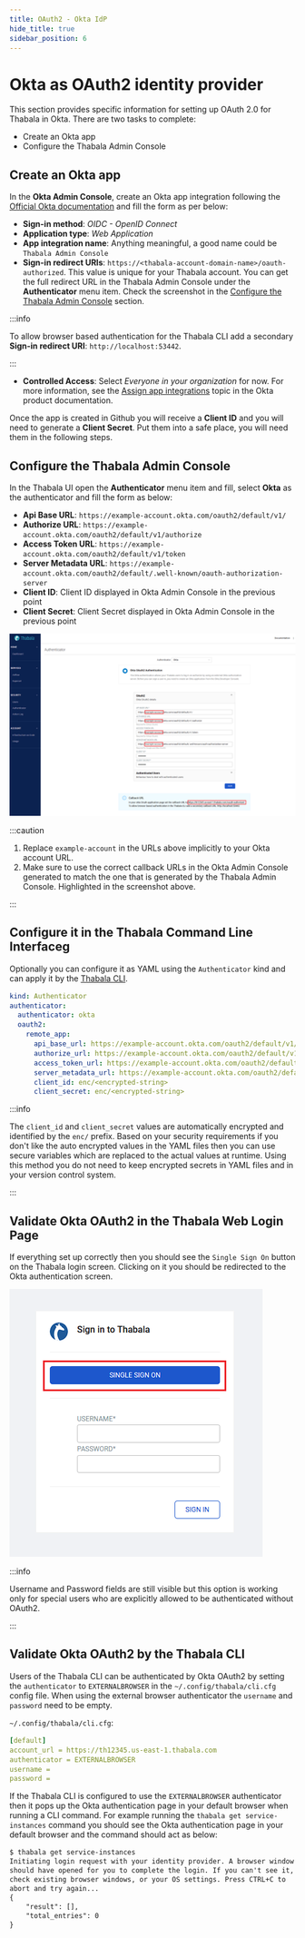 ```yaml
---
title: OAuth2 - Okta IdP
hide_title: true
sidebar_position: 6
---
```

# Okta as OAuth2 identity provider

This section provides specific information for setting up OAuth 2.0 for Thabala in Okta. There are two tasks to complete:

* Create an Okta app
* Configure the Thabala Admin Console

## Create an Okta app

In the **Okta Admin Console**, create an Okta app integration following the [Official Okta documentation](https://developer.okta.com/docs/guides/sign-into-web-app-redirect/asp-net-core-3/main/#create-an-okta-integration-for-your-app)
and fill the form as per below:

* **Sign-in method**: *OIDC - OpenID Connect*
* **Application type**: *Web Application*
* **App integration name**: Anything meaningful, a good name could be `Thabala Admin Console`
* **Sign-in redirect URIs**: `https://<thabala-account-domain-name>/oauth-authorized`. This value is unique for your Thabala account. You can get the full redirect URL in the Thabala Admin Console under the **Authenticator** menu item. Check
the screenshot in the [Configure the Thabala Admin Console](#configure-the-thabala-admin-console) section.

:::info

To allow browser based authentication for the Thabala CLI add a secondary **Sign-in redirect URI**: `http://localhost:53442`.

:::

* **Controlled Access**: Select *Everyone in your organization* for now. For more information, see the [Assign app integrations](https://help.okta.com/oie/en-us/Content/Topics/Provisioning/lcm/lcm-user-app-assign.htm?cshid=ext-lcm-user-app-assign) topic in the Okta product documentation.

Once the app is created in Github you will receive a **Client ID** and you will need to generate a **Client Secret**. Put them into a safe place, you will need them in the following steps.

## Configure the Thabala Admin Console

In the Thabala UI open the **Authenticator** menu item and fill, select **Okta** as the authenticator and fill
the form as below:

* **Api Base URL**: `https://example-account.okta.com/oauth2/default/v1/`
* **Authorize URL**: `https://example-account.okta.com/oauth2/default/v1/authorize`
* **Access Token URL**: `https://example-account.okta.com/oauth2/default/v1/token`
* **Server Metadata URL**: `https://example-account.okta.com/oauth2/default/.well-known/oauth-authorization-server`
* **Client ID**: Client ID displayed in Okta Admin Console in the previous point
* **Client Secret**: Client Secret displayed in Okta Admin Console in the previous point

![Example banner](./assets/authenticator-okta.png)

:::caution

1. Replace `example-account` in the URLs above implicitly to your Okta account URL.
2. Make sure to use the correct callback URLs in the Okta Admin Console generated to match the
one that is generated by the Thabala Admin Console. Highlighted in the screenshot above.

:::

## Configure it in the Thabala Command Line Interfaceg

Optionally you can configure it as YAML using the `Authenticator` kind and can apply it by the [Thabala CLI](/thabala-cli).

```yaml
kind: Authenticator
authenticator:
  authenticator: okta
  oauth2:
    remote_app:
      api_base_url: https://example-account.okta.com/oauth2/default/v1/
      authorize_url: https://example-account.okta.com/oauth2/default/v1/authorize
      access_token_url: https://example-account.okta.com/oauth2/default/v1/token
      server_metadata_url: https://example-account.okta.com/oauth2/default/.well-known/oauth-authorization-server
      client_id: enc/<encrypted-string>
      client_secret: enc/<encrypted-string>
```

:::info

The `client_id` and `client_secret` values are automatically encrypted and identified by the `enc/` prefix.
Based on your security requirements if you don't like the auto encrypted values in the YAML files then you
can use secure variables which are replaced to the actual values at runtime. Using this method
you do not need to keep encrypted secrets in YAML files and in your version control system.

:::

## Validate Okta OAuth2 in the Thabala Web Login Page

If everything set up correctly then you should see the `Single Sign On` button on the Thabala login screen.
Clicking on it you should be redirected to the Okta authentication screen.

<div style={{textAlign: 'center'}}>

![Example banner](./assets/authenticator-sso-login.png)

</div>

:::info

Username and Password fields are still visible but this option is working only for special users who are
explicitly allowed to be authenticated without OAuth2.

:::

## Validate Okta OAuth2 by the Thabala CLI

Users of the Thabala CLI can be authenticated by Okta OAuth2 by setting the `authenticator` to `EXTERNALBROWSER` in the
`~/.config/thabala/cli.cfg` config file. When using the external browser authenticator the `username` and `password`
need to be empty.

`~/.config/thabala/cli.cfg`:
```yaml
[default]
account_url = https://th12345.us-east-1.thabala.com
authenticator = EXTERNALBROWSER
username =
password =
```

If the Thabala CLI is configured to use the `EXTERNALBROWSER` authenticator then it pops up the Okta
authentication page in your default browser when running a CLI command.
For example running the `thabala get service-instances` command you should see the Okta authentication page
in your default browser and the command should act as below:

```commandline
$ thabala get service-instances
Initiating login request with your identity provider. A browser window should have opened for you to complete the login. If you can't see it, check existing browser windows, or your OS settings. Press CTRL+C to abort and try again...
{
    "result": [],
    "total_entries": 0
}
```
